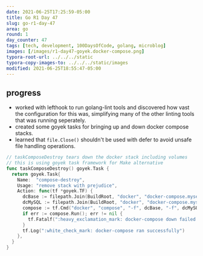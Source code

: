 ```yaml
---
date: 2021-06-25T17:25:59-05:00
title: Go R1 Day 47
slug: go-r1-day-47
area: go
round: 1
day_counter: 47
tags: [tech, development, 100DaysOfCode, golang, microblog]
images: [/images/r1-day47-goyek.docker-compose.png]
typora-root-url: ../../../static
typora-copy-images-to: ../../../static/images
modified: 2021-06-25T18:55:47-05:00
---
```


## progress

- worked with lefthook to run golang-lint tools and discovered how vast the configuration for this was, simplifying many of the other linting tools that was running seperately.
- created some goyek tasks for bringing up and down docker compose stacks.
- learned that `file.Close()` shouldn't be used with defer to avoid unsafe file handling operations.

```go
// taskComposeDestroy tears down the docker stack including volumes
// this is using goyek task framework for Make alternative
func taskComposeDestroy() goyek.Task {
  return goyek.Task{
    Name:  "compose-destroy",
    Usage: "remove stack with prejudice",
    Action: func(tf *goyek.TF) {
      dcBase := filepath.Join(BuildRoot, "docker", "docker-compose.myservice.yml")
      dcMySQL := filepath.Join(BuildRoot, "docker", "docker-compose.mysql.yml")
      compose := tf.Cmd("docker", "compose", "-f", dcBase, "-f", dcMySQL, "down", "--volumes", "--remove-orphans")
      if err := compose.Run(); err != nil {
        tf.Fatalf(":heavy_exclamation_mark: docker-compose down failed: [%v]", err)
      }
      tf.Log(":white_check_mark: docker-compose ran successfully")
    },
  }
}
```
